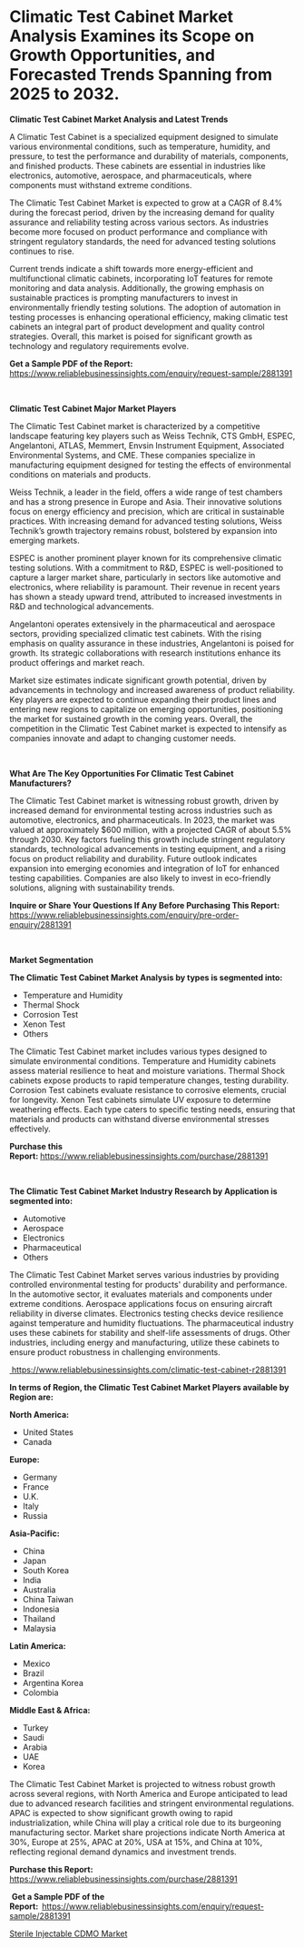 <p><h1>Climatic Test Cabinet Market Analysis Examines its Scope on Growth Opportunities, and Forecasted Trends Spanning from 2025 to 2032.</h1></p><p><strong>Climatic Test Cabinet Market Analysis and Latest Trends</strong></p>
<p><p>A Climatic Test Cabinet is a specialized equipment designed to simulate various environmental conditions, such as temperature, humidity, and pressure, to test the performance and durability of materials, components, and finished products. These cabinets are essential in industries like electronics, automotive, aerospace, and pharmaceuticals, where components must withstand extreme conditions.</p><p>The Climatic Test Cabinet Market is expected to grow at a CAGR of 8.4% during the forecast period, driven by the increasing demand for quality assurance and reliability testing across various sectors. As industries become more focused on product performance and compliance with stringent regulatory standards, the need for advanced testing solutions continues to rise. </p><p>Current trends indicate a shift towards more energy-efficient and multifunctional climatic cabinets, incorporating IoT features for remote monitoring and data analysis. Additionally, the growing emphasis on sustainable practices is prompting manufacturers to invest in environmentally friendly testing solutions. The adoption of automation in testing processes is enhancing operational efficiency, making climatic test cabinets an integral part of product development and quality control strategies. Overall, this market is poised for significant growth as technology and regulatory requirements evolve.</p></p>
<p><strong>Get a Sample PDF of the Report:&nbsp;</strong> <a href="https://www.reliablebusinessinsights.com/enquiry/request-sample/2881391?utm_campaign=3148&utm_medium=2&utm_source=Github&utm_content=ia&utm_term=12032025&utm_id=climatic-test-cabinet">https://www.reliablebusinessinsights.com/enquiry/request-sample/2881391</a></p>
<p>&nbsp;</p>
<p><strong>Climatic Test Cabinet Major Market Players</strong></p>
<p><p>The Climatic Test Cabinet market is characterized by a competitive landscape featuring key players such as Weiss Technik, CTS GmbH, ESPEC, Angelantoni, ATLAS, Memmert, Envsin Instrument Equipment, Associated Environmental Systems, and CME. These companies specialize in manufacturing equipment designed for testing the effects of environmental conditions on materials and products.</p><p>Weiss Technik, a leader in the field, offers a wide range of test chambers and has a strong presence in Europe and Asia. Their innovative solutions focus on energy efficiency and precision, which are critical in sustainable practices. With increasing demand for advanced testing solutions, Weiss Technik’s growth trajectory remains robust, bolstered by expansion into emerging markets.</p><p>ESPEC is another prominent player known for its comprehensive climatic testing solutions. With a commitment to R&D, ESPEC is well-positioned to capture a larger market share, particularly in sectors like automotive and electronics, where reliability is paramount. Their revenue in recent years has shown a steady upward trend, attributed to increased investments in R&D and technological advancements.</p><p>Angelantoni operates extensively in the pharmaceutical and aerospace sectors, providing specialized climatic test cabinets. With the rising emphasis on quality assurance in these industries, Angelantoni is poised for growth. Its strategic collaborations with research institutions enhance its product offerings and market reach.</p><p>Market size estimates indicate significant growth potential, driven by advancements in technology and increased awareness of product reliability. Key players are expected to continue expanding their product lines and entering new regions to capitalize on emerging opportunities, positioning the market for sustained growth in the coming years. Overall, the competition in the Climatic Test Cabinet market is expected to intensify as companies innovate and adapt to changing customer needs.</p></p>
<p>&nbsp;</p>
<p><strong>What Are The Key Opportunities For Climatic Test Cabinet Manufacturers?</strong></p>
<p><p>The Climatic Test Cabinet market is witnessing robust growth, driven by increased demand for environmental testing across industries such as automotive, electronics, and pharmaceuticals. In 2023, the market was valued at approximately $600 million, with a projected CAGR of about 5.5% through 2030. Key factors fueling this growth include stringent regulatory standards, technological advancements in testing equipment, and a rising focus on product reliability and durability. Future outlook indicates expansion into emerging economies and integration of IoT for enhanced testing capabilities. Companies are also likely to invest in eco-friendly solutions, aligning with sustainability trends.</p></p>
<p><strong>Inquire or Share Your Questions If Any Before Purchasing This Report:</strong> <a href="https://www.reliablebusinessinsights.com/enquiry/pre-order-enquiry/2881391?utm_campaign=3148&utm_medium=2&utm_source=Github&utm_content=ia&utm_term=12032025&utm_id=climatic-test-cabinet">https://www.reliablebusinessinsights.com/enquiry/pre-order-enquiry/2881391</a></p>
<p>&nbsp;</p>
<p><strong>Market Segmentation</strong></p>
<p><strong>The Climatic Test Cabinet Market Analysis by types is segmented into:</strong></p>
<p><ul><li>Temperature and Humidity</li><li>Thermal Shock</li><li>Corrosion Test</li><li>Xenon Test</li><li>Others</li></ul></p>
<p><p>The Climatic Test Cabinet market includes various types designed to simulate environmental conditions. Temperature and Humidity cabinets assess material resilience to heat and moisture variations. Thermal Shock cabinets expose products to rapid temperature changes, testing durability. Corrosion Test cabinets evaluate resistance to corrosive elements, crucial for longevity. Xenon Test cabinets simulate UV exposure to determine weathering effects. Each type caters to specific testing needs, ensuring that materials and products can withstand diverse environmental stresses effectively.</p></p>
<p><strong>Purchase this Report:&nbsp;</strong><a href="https://www.reliablebusinessinsights.com/purchase/2881391?utm_campaign=3148&utm_medium=2&utm_source=Github&utm_content=ia&utm_term=12032025&utm_id=climatic-test-cabinet">https://www.reliablebusinessinsights.com/purchase/2881391</a></p>
<p>&nbsp;</p>
<p><strong>The Climatic Test Cabinet Market Industry Research by Application is segmented into:</strong></p>
<p><ul><li>Automotive</li><li>Aerospace</li><li>Electronics</li><li>Pharmaceutical</li><li>Others</li></ul></p>
<p><p>The Climatic Test Cabinet Market serves various industries by providing controlled environmental testing for products' durability and performance. In the automotive sector, it evaluates materials and components under extreme conditions. Aerospace applications focus on ensuring aircraft reliability in diverse climates. Electronics testing checks device resilience against temperature and humidity fluctuations. The pharmaceutical industry uses these cabinets for stability and shelf-life assessments of drugs. Other industries, including energy and manufacturing, utilize these cabinets to ensure product robustness in challenging environments.</p></p>
<p><a href="https://www.reliablebusinessinsights.com/climatic-test-cabinet-r2881391?utm_campaign=3148&utm_medium=2&utm_source=Github&utm_content=ia&utm_term=12032025&utm_id=climatic-test-cabinet">&nbsp;https://www.reliablebusinessinsights.com/climatic-test-cabinet-r2881391</a></p>
<p><strong>In terms of Region, the Climatic Test Cabinet Market Players available by Region are:</strong></p>
<p>
    <p> <strong> North America: </strong>
        <ul>
            <li>United States</li>
            <li>Canada</li>
        </ul>
        </p> 
    <p> <strong> Europe: </strong>
        <ul>
            <li>Germany</li>
            <li>France</li>
            <li>U.K.</li>
            <li>Italy</li>
            <li>Russia</li>
        </ul>
        </p> 
    <p> <strong> Asia-Pacific: </strong>
        <ul>
            <li>China</li>
            <li>Japan</li>
            <li>South Korea</li>
            <li>India</li>
            <li>Australia</li>
            <li>China Taiwan</li>
            <li>Indonesia</li>
            <li>Thailand</li>
            <li>Malaysia</li>
        </ul>
        </p> 
    <p> <strong> Latin America: </strong>
        <ul>
            <li>Mexico</li>
            <li>Brazil</li>
            <li>Argentina Korea</li>
            <li>Colombia</li>
        </ul>
        </p> 
    <p> <strong> Middle East & Africa: </strong>
        <ul>
            <li>Turkey</li>
            <li>Saudi</li>
            <li>Arabia</li>
            <li>UAE</li>
            <li>Korea</li>
        </ul>
    </p>
    </p>
<p><p>The Climatic Test Cabinet Market is projected to witness robust growth across several regions, with North America and Europe anticipated to lead due to advanced research facilities and stringent environmental regulations. APAC is expected to show significant growth owing to rapid industrialization, while China will play a critical role due to its burgeoning manufacturing sector. Market share projections indicate North America at 30%, Europe at 25%, APAC at 20%, USA at 15%, and China at 10%, reflecting regional demand dynamics and investment trends.</p></p>
<p><strong>Purchase this Report: </strong><a href="https://www.reliablebusinessinsights.com/purchase/2881391?utm_campaign=3148&utm_medium=2&utm_source=Github&utm_content=ia&utm_term=12032025&utm_id=climatic-test-cabinet">https://www.reliablebusinessinsights.com/purchase/2881391</a></p>
<p>&nbsp;<strong>Get a Sample PDF of the Report:&nbsp;&nbsp;</strong><a href="https://www.reliablebusinessinsights.com/enquiry/request-sample/2881391?utm_campaign=3148&utm_medium=2&utm_source=Github&utm_content=ia&utm_term=12032025&utm_id=climatic-test-cabinet">https://www.reliablebusinessinsights.com/enquiry/request-sample/2881391</a></p>
<p><strong></strong></p>
<p><p><a href="https://github.com/memorirummy/Market-Research-Report-List-1/blob/main/sterile-injectable-cdmo-market.md?utm_campaign=3148&utm_medium=2&utm_source=Github&utm_content=ia&utm_term=12032025&utm_id=climatic-test-cabinet">Sterile Injectable CDMO Market</a></p></p>